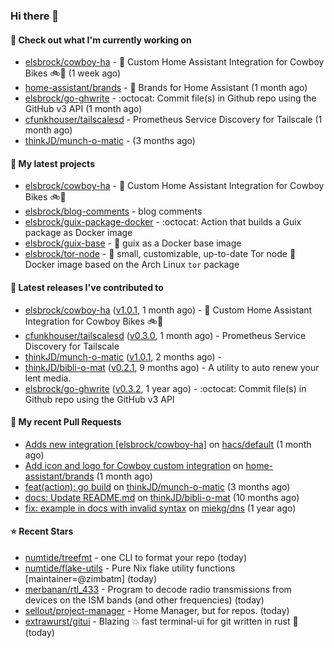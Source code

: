 ### Hi there 👋

#### 👷 Check out what I'm currently working on

- [elsbrock/cowboy-ha](https://github.com/elsbrock/cowboy-ha) - 🤠 Custom Home Assistant Integration for Cowboy Bikes 🚲💨 (1 week ago)
- [home-assistant/brands](https://github.com/home-assistant/brands) - 🎨 Brands for Home Assistant (1 month ago)
- [elsbrock/go-ghwrite](https://github.com/elsbrock/go-ghwrite) - :octocat: Commit file(s) in Github repo using the GitHub v3 API (1 month ago)
- [cfunkhouser/tailscalesd](https://github.com/cfunkhouser/tailscalesd) - Prometheus Service Discovery for Tailscale (1 month ago)
- [thinkJD/munch-o-matic](https://github.com/thinkJD/munch-o-matic) -  (3 months ago)

#### 🌱 My latest projects

- [elsbrock/cowboy-ha](https://github.com/elsbrock/cowboy-ha) - 🤠 Custom Home Assistant Integration for Cowboy Bikes 🚲💨
- [elsbrock/blog-comments](https://github.com/elsbrock/blog-comments) - blog comments
- [elsbrock/guix-package-docker](https://github.com/elsbrock/guix-package-docker) - :octocat: Action that builds a Guix package as Docker image
- [elsbrock/guix-base](https://github.com/elsbrock/guix-base) - :whale: guix as a Docker base image
- [elsbrock/tor-node](https://github.com/elsbrock/tor-node) - :rocket: small, customizable, up-to-date Tor node :whale: Docker image based on the Arch Linux `tor` package

#### 🔭 Latest releases I've contributed to

- [elsbrock/cowboy-ha](https://github.com/elsbrock/cowboy-ha) ([v1.0.1](https://github.com/elsbrock/cowboy-ha/releases/tag/v1.0.1), 1 month ago) - 🤠 Custom Home Assistant Integration for Cowboy Bikes 🚲💨
- [cfunkhouser/tailscalesd](https://github.com/cfunkhouser/tailscalesd) ([v0.3.0](https://github.com/cfunkhouser/tailscalesd/releases/tag/v0.3.0), 1 month ago) - Prometheus Service Discovery for Tailscale
- [thinkJD/munch-o-matic](https://github.com/thinkJD/munch-o-matic) ([v1.0.1](https://github.com/thinkJD/munch-o-matic/releases/tag/v1.0.1), 2 months ago) - 
- [thinkJD/bibli-o-mat](https://github.com/thinkJD/bibli-o-mat) ([v0.2.1](https://github.com/thinkJD/bibli-o-mat/releases/tag/v0.2.1), 9 months ago) - A utility to auto renew your lent media.
- [elsbrock/go-ghwrite](https://github.com/elsbrock/go-ghwrite) ([v0.3.2](https://github.com/elsbrock/go-ghwrite/releases/tag/v0.3.2), 1 year ago) - :octocat: Commit file(s) in Github repo using the GitHub v3 API

#### 🔨 My recent Pull Requests

- [Adds new integration [elsbrock/cowboy-ha]](https://github.com/hacs/default/pull/2257) on [hacs/default](https://github.com/hacs/default) (1 month ago)
- [Add icon and logo for Cowboy custom integration](https://github.com/home-assistant/brands/pull/5034) on [home-assistant/brands](https://github.com/home-assistant/brands) (1 month ago)
- [feat(action): go build](https://github.com/thinkJD/munch-o-matic/pull/8) on [thinkJD/munch-o-matic](https://github.com/thinkJD/munch-o-matic) (3 months ago)
- [docs: Update README.md](https://github.com/thinkJD/bibli-o-mat/pull/25) on [thinkJD/bibli-o-mat](https://github.com/thinkJD/bibli-o-mat) (10 months ago)
- [fix: example in docs with invalid syntax](https://github.com/miekg/dns/pull/1401) on [miekg/dns](https://github.com/miekg/dns) (1 year ago)

#### ⭐ Recent Stars

- [numtide/treefmt](https://github.com/numtide/treefmt) - one CLI to format your repo (today)
- [numtide/flake-utils](https://github.com/numtide/flake-utils) - Pure Nix flake utility functions [maintainer=@zimbatm] (today)
- [merbanan/rtl_433](https://github.com/merbanan/rtl_433) - Program to decode radio transmissions from devices on the ISM bands (and other frequencies) (today)
- [sellout/project-manager](https://github.com/sellout/project-manager) - Home Manager, but for repos. (today)
- [extrawurst/gitui](https://github.com/extrawurst/gitui) - Blazing 💥 fast terminal-ui for git written in rust 🦀 (today)
